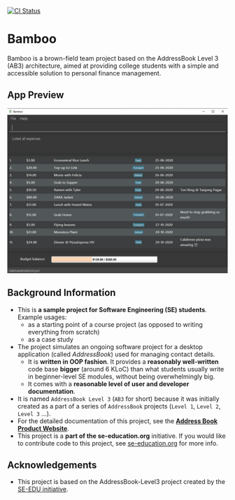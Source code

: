 [![CI Status](https://github.com/se-edu/addressbook-level3/workflows/Java%20CI/badge.svg)](https://github.com/AY2021S1-CS2103-W14-3/tp/actions)

# Bamboo
Bamboo is a brown-field team project based on the AddressBook Level 3 (AB3) architecture, aimed at providing college students with a simple and accessible solution to personal finance management.

## App Preview
![Ui](docs/images/Ui.png)

## Background Information
* This is **a sample project for Software Engineering (SE) students**.<br>
  Example usages:
  * as a starting point of a course project (as opposed to writing everything from scratch)
  * as a case study
* The project simulates an ongoing software project for a desktop application (called _AddressBook_) used for managing contact details.
  * It is **written in OOP fashion**. It provides a **reasonably well-written** code base **bigger** (around 6 KLoC) than what students usually write in beginner-level SE modules, without being overwhelmingly big.
  * It comes with a **reasonable level of user and developer documentation**.
* It is named `AddressBook Level 3` (`AB3` for short) because it was initially created as a part of a series of `AddressBook` projects (`Level 1`, `Level 2`, `Level 3` ...).
* For the detailed documentation of this project, see the **[Address Book Product Website](https://se-education.org/addressbook-level3)**.
* This project is a **part of the se-education.org** initiative. If you would like to contribute code to this project, see [se-education.org](https://se-education.org#https://se-education.org/#contributing) for more info.

## Acknowledgements
* This project is based on the AddressBook-Level3 project created by the [SE-EDU initiative](https://se-education.org).

